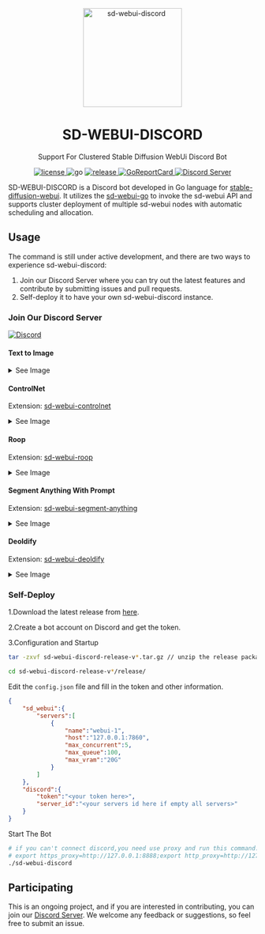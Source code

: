 <!--
 * @Author: SpenserCai
 * @Date: 2023-08-17 18:23:21
 * @version: 
 * @LastEditors: SpenserCai
 * @LastEditTime: 2023-08-23 17:12:51
 * @Description: file content
-->
<div align="center">

<img src="https://raw.githubusercontent.com/SpenserCai/sd-webui-discord/main/res/logo.png" width="200" height="200" alt="sd-webui-discord">

# SD-WEBUI-DISCORD
Support For Clustered Stable Diffusion WebUi Discord Bot

</div>

<div align="center">
  <a href="https://raw.githubusercontent.com/SpenserCai/sd-webui-go/main/LICENSE">
    <img src="https://img.shields.io/github/license/SpenserCai/sd-webui-go?color=blueviolet" alt="license">
  </a>
  <img src="https://img.shields.io/badge/Go-1.19+-blue" alt="go">
  <a href="https://github.com/SpenserCai/sd-webui-go/releases">
    <img src="https://img.shields.io/github/v/release/SpenserCai/sd-webui-discord?color=rgb(255%2C0%2C0)&include_prereleases" alt="release">
  </a>
  <a href="https://goreportcard.com/report/github.com/SpenserCai/sd-webui-discord">
    <img src="https://goreportcard.com/badge/github.com/SpenserCai/sd-webui-discord" alt="GoReportCard">
  </a>
  <a href="https://discord.gg/uNJpzEE4sZ">
    <img src="https://discordapp.com/api/guilds/1140177489008807966/widget.png?style=shield"   alt="Discord Server">
  </a>
</div>

SD-WEBUI-DISCORD is a Discord bot developed in Go language for [stable-diffusion-webui](https://github.com/AUTOMATIC1111/stable-diffusion-webui). It utilizes the [sd-webui-go](https://github.com/SpenserCai/sd-webui-go) to invoke the sd-webui API and supports cluster deployment of multiple sd-webui nodes with automatic scheduling and allocation.


## Usage

The command is still under active development, and there are two ways to experience sd-webui-discord: 
1. Join our Discord Server where you can try out the latest features and contribute by submitting issues and pull requests. 
2. Self-deploy it to have your own sd-webui-discord instance.


### Join Our Discord Server
[![Discord](https://discordapp.com/api/guilds/1140177489008807966/widget.png?style=banner2)](https://discord.gg/uNJpzEE4sZ)

<!--支持收起-->

#### Text to Image
<details>
<summary>See Image</summary>

  ![Demo](https://raw.githubusercontent.com/SpenserCai/sd-webui-discord/main/res/txt2img_demo.png)

</details>

#### ControlNet
Extension: [sd-webui-controlnet](https://github.com/Mikubill/sd-webui-controlnet)
<details>
<summary>See Image</summary>

  ![Demo1](https://raw.githubusercontent.com/SpenserCai/sd-webui-discord/main/res/controlnet_1.png)
  ![Demo2](https://raw.githubusercontent.com/SpenserCai/sd-webui-discord/main/res/controlnet_2.png)

</details>

#### Roop
Extension: [sd-webui-roop](https://github.com/s0md3v/sd-webui-roop)
<details>
<summary>See Image</summary>

  ![Demo](https://raw.githubusercontent.com/SpenserCai/sd-webui-discord/main/res/roop_demo.jpeg)

</details>

#### Segment Anything With Prompt
Extension: [sd-webui-segment-anything](https://github.com/continue-revolution/sd-webui-segment-anything)
<details>
<summary>See Image</summary>

  ![Demo](https://raw.githubusercontent.com/SpenserCai/sd-webui-discord/main/res/sam_demo.png)
  ![options](https://raw.githubusercontent.com/SpenserCai/sd-webui-discord/main/res/sam_options.png)

</details>

#### Deoldify
Extension: [sd-webui-deoldify](https://github.com/SpenserCai/sd-webui-deoldify)
<details>
<summary>See Image</summary>

  ![Demo](https://raw.githubusercontent.com/SpenserCai/sd-webui-discord/main/res/deoldify_demo.png)
  ![options](https://raw.githubusercontent.com/SpenserCai/sd-webui-discord/main/res/deoldify_options.png)

</details>

### Self-Deploy

1.Download the latest release from [here](https://github.com/SpenserCai/sd-webui-discord/releases/latest).

2.Create a bot account on Discord and get the token.

3.Configuration and Startup
```bash
tar -zxvf sd-webui-discord-release-v*.tar.gz // unzip the release package

cd sd-webui-discord-release-v*/release/
```
Edit the `config.json` file and fill in the token and other information.

```json
{
    "sd_webui":{
        "servers":[
            {
                "name":"webui-1",
                "host":"127.0.0.1:7860",
                "max_concurrent":5,
                "max_queue":100,
                "max_vram":"20G"
            }
        ]
    },
    "discord":{
        "token":"<your token here>",
        "server_id":"<your servers id here if empty all servers>"
    }
}
```

Start The Bot
```bash
# if you can't connect discord,you need use proxy and run this command:
# export https_proxy=http://127.0.0.1:8888;export http_proxy=http://127.0.0.1:8888;
./sd-webui-discord
```

## Participating
This is an ongoing project, and if you are interested in contributing, you can join our [Discord Server](https://discord.gg/uNJpzEE4sZ). We welcome any feedback or suggestions, so feel free to submit an issue.

